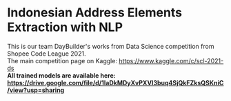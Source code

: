 # Indonesian Address Elements Extraction with NLP
This is our team DayBuilder's works from Data Science competition from Shopee Code League 2021.  
The main competition page on Kaggle: https://www.kaggle.com/c/scl-2021-ds  
**All trained models are available here: https://drive.google.com/file/d/1IaDkMDyXvPXVl3buq4SjQkFZksQSKniC/view?usp=sharing**
